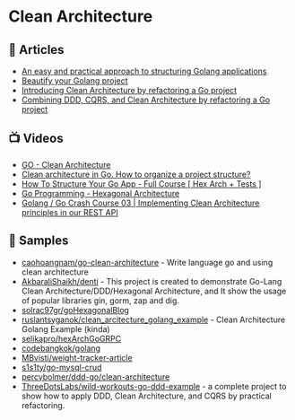 # Clean Architecture

## 📕 Articles
- [An easy and practical approach to structuring Golang applications](https://levelup.gitconnected.com/a-practical-approach-to-structuring-go-applications-7f77d7f9c189)
- [Beautify your Golang project](https://itnext.io/beautify-your-golang-project-f795b4b453aa)
- [Introducing Clean Architecture by refactoring a Go project](https://threedots.tech/post/introducing-clean-architecture/)
- [Combining DDD, CQRS, and Clean Architecture by refactoring a Go project](https://threedots.tech/post/ddd-cqrs-clean-architecture-combined/)
## 📺 Videos
- [GO - Clean Architecture](https://www.youtube.com/playlist?list=PL7Bs8ngpweC6KN8g1_LS4Be0bWXB23UKB)
- [Clean architecture in Go. How to organize a project structure?](https://www.youtube.com/watch?v=goC-gCNWhS4)
- [How To Structure Your Go App - Full Course [ Hex Arch + Tests ]](https://www.youtube.com/watch?v=MpFog2kZsHk)
- [Go Programming - Hexagonal Architecture](https://www.youtube.com/watch?v=k3JZI-sQs2k)
- [Golang / Go Crash Course 03 | Implementing Clean Architecture principles in our REST API](https://www.youtube.com/watch?v=Yg_ae0UvCv4)
## 🚀 Samples
- [caohoangnam/go-clean-architecture](https://github.com/caohoangnam/go-clean-architecture) - Write language go and using clean architecture
- [AkbaraliShaikh/denti](https://github.com/AkbaraliShaikh/denti) - This project is created to demonstrate Go-Lang Clean Architecture/DDD/Hexagonal Architecture, and It show the usage of popular libraries gin, gorm, zap and dig.
- [solrac97gr/goHexagonalBlog](https://github.com/solrac97gr/goHexagonalBlog)
- [ruslantsyganok/clean_arcitecture_golang_example](https://github.com/ruslantsyganok/clean_arcitecture_golang_example) - Clean Architecture Golang Example (kinda)
- [selikapro/hexArchGoGRPC](https://github.com/selikapro/hexArchGoGRPC)
- [codebangkok/golang](https://github.com/codebangkok/golang)
- [MBvisti/weight-tracker-article](https://github.com/MBvisti/weight-tracker-article)
- [s1s1ty/go-mysql-crud](https://github.com/s1s1ty/go-mysql-crud)
- [percybolmer/ddd-go/clean-architecture](https://github.com/percybolmer/ddd-go/tree/clean-architecture)
- [ThreeDotsLabs/wild-workouts-go-ddd-example](https://github.com/ThreeDotsLabs/wild-workouts-go-ddd-example) - a complete project to show how to apply DDD, Clean Architecture, and CQRS by practical refactoring.

